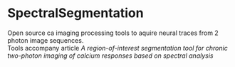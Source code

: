 # SpectralSegmentation
Open source ca imaging processing tools to aquire neural traces from 2 photon image sequences.  
Tools accompany article *A region-of-interest segmentation tool for chronic two-photon imaging of calcium responses based on spectral analysis*
